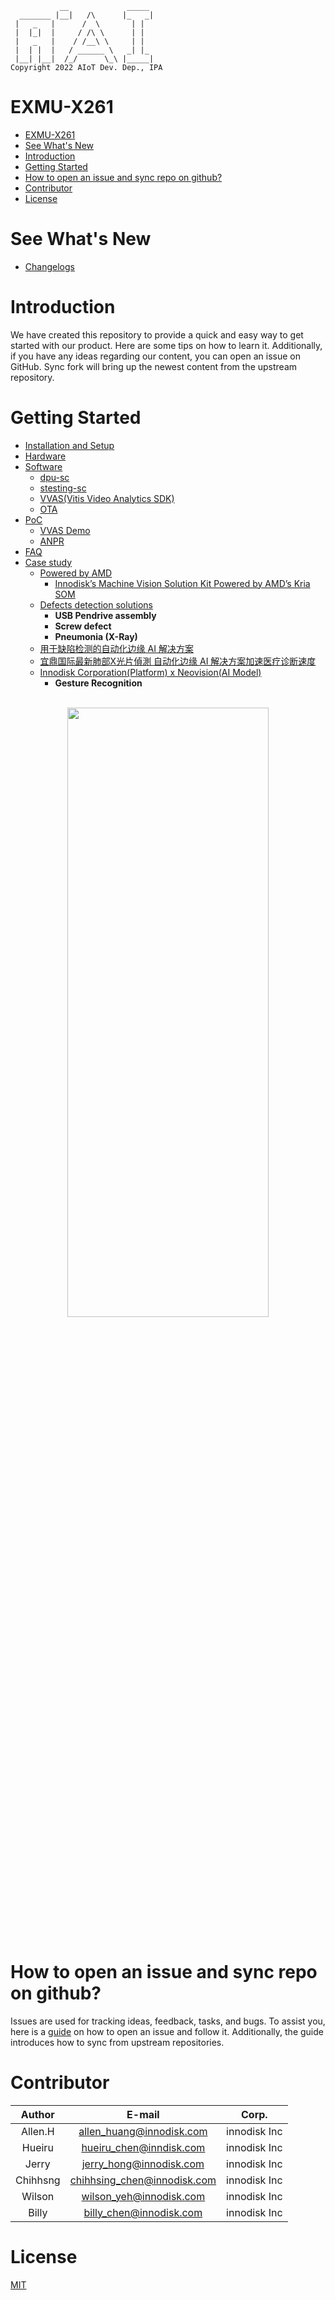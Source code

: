 <!--
 Copyright (c) 2022 Innodisk Crop.
 
 This software is released under the MIT License.
 https://opensource.org/licenses/MIT
-->
```
           __             _____ 
  _______ |__|   /\      |_   _|
 |   _   |      /  \       | |  
 |  |_|  |     / /\ \      | |  
 |   _   |    / /__\ \     | | 
 |  | |  |   / ______ \   _| |_ 
 |__| |__|  /_/      \_\ |_____|
Copyright 2022 AIoT Dev. Dep., IPA
```

# EXMU-X261
- [EXMU-X261](#exmu-x261)
- [See What's New](#see-whats-new)
- [Introduction](#introduction)
- [Getting Started](#getting-started)
- [How to open an issue and sync repo on github?](#how-to-open-an-issue-and-sync-repo-on-github)
- [Contributor](#contributor)
- [License](#license)
   
# See What's New
- [Changelogs](./docs/changelogs.md)

# Introduction
We have created this repository to provide a quick and easy way to get started with our product. Here are some tips on how to learn it. Additionally, if you have any ideas regarding our content, you can open an issue on GitHub. Sync fork will bring up the newest content from the upstream repository.

# Getting Started
 - [Installation and Setup](./tocs/0.Getting-Started/Getting-Started.md)
  - [Hardware](./tocs/1.Hardware/hardware.md)
  - [Software](./tocs/2.Software/)
    - [dpu-sc](./tocs/2.Software/dpu-sc.md)
    - [stesting-sc](./tocs/2.Software/stesting-sc.md)
    - [VVAS(Vitis Video Analytics SDK)](./tocs/2.Software/VVAS.md)
    - [OTA](./tocs/2.Software/OTA.md)
  - [PoC](./tocs/3.POC/)
    - [VVAS Demo](./tocs/3.POC/VVAS-Demo.md)
    - [ANPR](./tocs/3.POC/ANPR.md)
  - [FAQ](./tocs/4.FAQ/FAQ.md)
  - [Case study](./tocs/5.Case-study/case-study.md)
    - [Powered by AMD](https://www.xilinx.com/video/corporate/innodisk-machine-vision-solution-kit-powered-by-amd-kria-som.html)
      - [Innodisk’s Machine Vision Solution Kit Powered by AMD’s Kria SOM](https://www.xilinx.com/content/dam/xilinx/publications/powered-by-xilinx/innodisk-case-study.pdf)
    - [Defects detection solutions](./tocs/5.Case-study/Defect-Detection.md)
        - **USB Pendrive assembly**
        - **Screw defect**
        - **Pneumonia (X-Ray)**
    - [用于缺陷检测的自动化边缘 AI 解决方案](https://china.xilinx.com/video/events/cns_xtd_AI_solution.html)
    - [宜鼎国际最新肺部X光片偵測 自动化边缘 AI 解决方案加速医疗诊断速度](https://www.myinnodisk.cn/newsDetail/1363.html)
    - [Innodisk Corporation(Platform) x Neovision(AI Model)](https://www.linkedin.com/posts/neovisionsas_intelligenceartificielle-industrie-activity-7039869643737456640-52r8?utm_source=share&utm_medium=member_desktop)
      - **Gesture Recognition**

  <br />
  <div align="center"><img width="80%" height="50%" src="./EXMU-X261.png"></div>
  <br />

# How to open an issue and sync repo on github?
Issues are used for tracking ideas, feedback, tasks, and bugs. To assist you, here is a [guide](./docs/contributing/Readme.md) on how to open an issue and follow it. Additionally, the guide introduces how to sync from upstream repositories.


# Contributor
Author | E-mail | Corp.|
|:---:|:---:|:---:|
|Allen.H|allen_huang@innodisk.com|innodisk Inc|
|Hueiru|hueiru_chen@inndisk.com|innodisk Inc|
|Jerry|jerry_hong@innodisk.com|innodisk Inc|
|Chihhsng|chihhsing_chen@innodisk.com|innodisk Inc|
|Wilson|wilson_yeh@innodisk.com|innodisk Inc|
|Billy|billy_chen@innodisk.com|innodisk Inc|
# License
[MIT](./LICENSE)